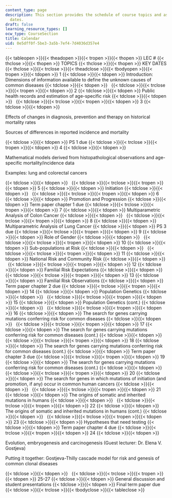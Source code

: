 ```yaml
---
content_type: page
description: This section provides the schedule of course topics and assignment due
  dates.
draft: false
learning_resource_types: []
ocw_type: CourseSection
title: Calendar
uid: 0e5dff0f-5be3-3a5b-7ef4-7d4036d357e4
---
```

{{< tableopen >}}{{< theadopen >}}{{< tropen >}}{{< thopen >}}
LEC #
{{< thclose >}}{{< thopen >}}
TOPICS
{{< thclose >}}{{< thopen >}}
KEY DATES
{{< thclose >}}{{< trclose >}}{{< theadclose >}}{{< tbodyopen >}}{{< tropen >}}{{< tdopen >}}
1
{{< tdclose >}}{{< tdopen >}}
Introduction: Dimensions of information available to define the unknown causes of common diseases
{{< tdclose >}}{{< tdopen >}}
 
{{< tdclose >}}{{< trclose >}}{{< tropen >}}{{< tdopen >}}
2
{{< tdclose >}}{{< tdopen >}}
Public health records and estimation of age-specific risk
{{< tdclose >}}{{< tdopen >}}
 
{{< tdclose >}}{{< trclose >}}{{< tropen >}}{{< tdopen >}}
3
{{< tdclose >}}{{< tdopen >}}

Effects of changes in diagnosis, prevention and therapy on historical mortality rates

Sources of differences in reported incidence and mortality

{{< tdclose >}}{{< tdopen >}}
PS 1 due
{{< tdclose >}}{{< trclose >}}{{< tropen >}}{{< tdopen >}}
4
{{< tdclose >}}{{< tdopen >}}

Mathematical models derived from histopathological observations and age-specific mortality/incidence data

Examples: lung and colorectal cancers

{{< tdclose >}}{{< tdopen >}}
 
{{< tdclose >}}{{< trclose >}}{{< tropen >}}{{< tdopen >}}
5
{{< tdclose >}}{{< tdopen >}}
Initiation
{{< tdclose >}}{{< tdopen >}}
 
{{< tdclose >}}{{< trclose >}}{{< tropen >}}{{< tdopen >}}
6
{{< tdclose >}}{{< tdopen >}}
Promotion and Progression
{{< tdclose >}}{{< tdopen >}}
Term paper chapter 1 due
{{< tdclose >}}{{< trclose >}}{{< tropen >}}{{< tdopen >}}
7
{{< tdclose >}}{{< tdopen >}}
Multiparametric Analysis of Colon Cancer
{{< tdclose >}}{{< tdopen >}}
 
{{< tdclose >}}{{< trclose >}}{{< tropen >}}{{< tdopen >}}
8
{{< tdclose >}}{{< tdopen >}}
Multiparametric Analysis of Lung Cancer
{{< tdclose >}}{{< tdopen >}}
PS 3 due
{{< tdclose >}}{{< trclose >}}{{< tropen >}}{{< tdopen >}}
9
{{< tdclose >}}{{< tdopen >}}
Role of Gender
{{< tdclose >}}{{< tdopen >}}
 
{{< tdclose >}}{{< trclose >}}{{< tropen >}}{{< tdopen >}}
10
{{< tdclose >}}{{< tdopen >}}
Sub-populations at Risk
{{< tdclose >}}{{< tdopen >}}
 
{{< tdclose >}}{{< trclose >}}{{< tropen >}}{{< tdopen >}}
11
{{< tdclose >}}{{< tdopen >}}
National Risk and Community Risk
{{< tdclose >}}{{< tdopen >}}
 
{{< tdclose >}}{{< trclose >}}{{< tropen >}}{{< tdopen >}}
12
{{< tdclose >}}{{< tdopen >}}
Familial Risk Expectations
{{< tdclose >}}{{< tdopen >}}
 
{{< tdclose >}}{{< trclose >}}{{< tropen >}}{{< tdopen >}}
13
{{< tdclose >}}{{< tdopen >}}
Familial Risk Observations
{{< tdclose >}}{{< tdopen >}}
Term paper chapter 2 due
{{< tdclose >}}{{< trclose >}}{{< tropen >}}{{< tdopen >}}
14
{{< tdclose >}}{{< tdopen >}}
Population Genetics
{{< tdclose >}}{{< tdopen >}}
 
{{< tdclose >}}{{< trclose >}}{{< tropen >}}{{< tdopen >}}
15
{{< tdclose >}}{{< tdopen >}}
Population Genetics (cont.)
{{< tdclose >}}{{< tdopen >}}
 
{{< tdclose >}}{{< trclose >}}{{< tropen >}}{{< tdopen >}}
16
{{< tdclose >}}{{< tdopen >}}
The search for genes carrying mutations conferring risk for common diseases
{{< tdclose >}}{{< tdopen >}}
 
{{< tdclose >}}{{< trclose >}}{{< tropen >}}{{< tdopen >}}
17
{{< tdclose >}}{{< tdopen >}}
The search for genes carrying mutations conferring risk for common diseases (cont.)
{{< tdclose >}}{{< tdopen >}}
 
{{< tdclose >}}{{< trclose >}}{{< tropen >}}{{< tdopen >}}
18
{{< tdclose >}}{{< tdopen >}}
The search for genes carrying mutations conferring risk for common diseases (cont.)
{{< tdclose >}}{{< tdopen >}}
Term paper chapter 3 due
{{< tdclose >}}{{< trclose >}}{{< tropen >}}{{< tdopen >}}
19
{{< tdclose >}}{{< tdopen >}}
The search for genes carrying mutations conferring risk for common diseases (cont.)
{{< tdclose >}}{{< tdopen >}}
 
{{< tdclose >}}{{< trclose >}}{{< tropen >}}{{< tdopen >}}
20
{{< tdclose >}}{{< tdopen >}}
The search for genes in which mutations of initiation (and promotion, if any) occur in common human cancers
{{< tdclose >}}{{< tdopen >}}
 
{{< tdclose >}}{{< trclose >}}{{< tropen >}}{{< tdopen >}}
21
{{< tdclose >}}{{< tdopen >}}
The origins of somatic and inherited mutations in humans
{{< tdclose >}}{{< tdopen >}}
 
{{< tdclose >}}{{< trclose >}}{{< tropen >}}{{< tdopen >}}
22
{{< tdclose >}}{{< tdopen >}}
The origins of somatic and inherited mutations in humans (cont.)
{{< tdclose >}}{{< tdopen >}}
 
{{< tdclose >}}{{< trclose >}}{{< tropen >}}{{< tdopen >}}
23
{{< tdclose >}}{{< tdopen >}}
Hypotheses that need testing
{{< tdclose >}}{{< tdopen >}}
Term paper chapter 4 due
{{< tdclose >}}{{< trclose >}}{{< tropen >}}{{< tdopen >}}
24
{{< tdclose >}}{{< tdopen >}}

Evolution, embryogenesis and carcinogenesis (Guest lecturer: Dr. Elena V. Gostjeva)

Putting it together: Gostjeva-Thilly cascade model for risk and genesis of common clonal diseases

{{< tdclose >}}{{< tdopen >}}
 
{{< tdclose >}}{{< trclose >}}{{< tropen >}}{{< tdopen >}}
25-27
{{< tdclose >}}{{< tdopen >}}
General discussion and student presentations
{{< tdclose >}}{{< tdopen >}}
Final term paper due
{{< tdclose >}}{{< trclose >}}{{< tbodyclose >}}{{< tableclose >}}